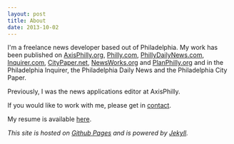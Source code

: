```yaml
---
layout: post
title: About
date: 2013-10-02
---
```

I'm a freelance news developer based out of Philadelphia. My work has been published on <a href="http://www.axisphilly.org">AxisPhilly.org</a>, <a href="http://www.philly.com">Philly.com</a>, <a href="http://www.PhillyDailyNews.com">PhillyDailyNews.com</a>, <a href="http://www.inquirer.com">Inquirer.com</a>, <a href="http://www.citypaper.net">CityPaper.net</a>, <a href="http://www.newsworks.org">NewsWorks.org</a> and <a href="http://www.planphilly.org">PlanPhilly.org</a> and in the Philadelphia Inquirer, the Philadelphia Daily News and the Philadelphia City Paper.

Previously, I was the news applications editor at AxisPhilly.

If you would like to work with me, please get in <a href="mailto:&#105;&#110;&#102;&#111;&#064;&#099;&#097;&#115;&#101;&#121;&#112;&#116;&#104;&#111;&#109;&#097;&#115;&#046;&#111;&#114;&#103;">contact</a>.

My resume is available <a href="/resume/">here</a>.

*This site is hosted on [Github Pages](http://pages.github.com/) and is powered by [Jekyll](https://github.com/mojombo/jekyll).*